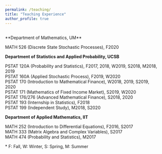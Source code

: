 ```yaml
---
permalink: /teaching/
title: "Teaching Experience"
author_profile: true
---
```

<br>
**Department of Mathematics, UM**

MATH 526 (Discrete State Stochastic Processes), F2020

**Department of Statistics and Applied Probability, UCSB**

PSTAT 120A (Probability and Statistics), F2017, 2018, W2019, S2018, M2018, 2019  
PSTAT 160A (Applied Stochastic Process), F2019, W2020  
PSTAT 170 (Introduction to Mathematical Finance), W2018, 2019, S2019, 2020  
PSTAT 171 (Mathematics of Fixed Income Market), S2019, W2020  
PSTAT 176/276 (Advanced Mathematical Finance), S2018, 2020  
PSTAT 193 (Internship in Statistics), F2018  
PSTAT 199 (Independent Study), M2018, S2020

**Department of Applied Mathematics, IIT**

MATH 252 (Introduction to Differential Equations), F2016, S2017  
MATH 333 (Matrix Algebra and Complex Variables), S2017  
MATH 474 (Probability and Statistics), M2017

\* F: Fall, W: Winter, S: Spring, M: Summer